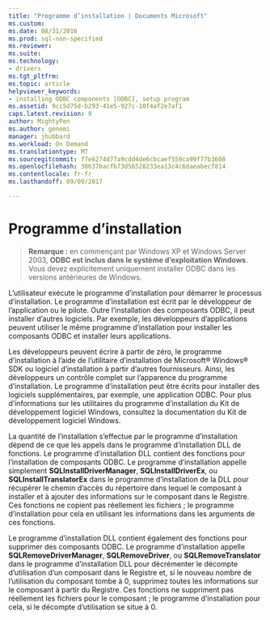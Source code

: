 ```yaml
---
title: "Programme d’installation | Documents Microsoft"
ms.custom: 
ms.date: 08/31/2016
ms.prod: sql-non-specified
ms.reviewer: 
ms.suite: 
ms.technology:
- drivers
ms.tgt_pltfrm: 
ms.topic: article
helpviewer_keywords:
- installing ODBC components [ODBC], setup program
ms.assetid: 9cc5d75d-b293-41e5-927c-10f4af2e7af1
caps.latest.revision: 9
author: MightyPen
ms.author: genemi
manager: jhubbard
ms.workload: On Demand
ms.translationtype: MT
ms.sourcegitcommit: f7e6274d77a9cdd4de6cbcaef559ca99f77b3608
ms.openlocfilehash: 30637bacfb73d56528233ea13c4c6daeabecf814
ms.contentlocale: fr-fr
ms.lasthandoff: 09/09/2017

---
```

# <a name="setup-program"></a>Programme d’installation
> **Remarque :** en commençant par Windows XP et Windows Server 2003, **ODBC est inclus dans le système d’exploitation Windows**. Vous devez explicitement uniquement installer ODBC dans les versions antérieures de Windows.  
  
 L’utilisateur exécute le programme d’installation pour démarrer le processus d’installation. Le programme d’installation est écrit par le développeur de l’application ou le pilote. Outre l’installation des composants ODBC, il peut installer d’autres logiciels. Par exemple, les développeurs d’applications peuvent utiliser le même programme d’installation pour installer les composants ODBC et installer leurs applications.  
  
 Les développeurs peuvent écrire à partir de zéro, le programme d’installation à l’aide de l’utilitaire d’installation de Microsoft® Windows® SDK ou logiciel d’installation à partir d’autres fournisseurs. Ainsi, les développeurs un contrôle complet sur l’apparence du programme d’installation. Le programme d’installation peut être écrits pour installer des logiciels supplémentaires, par exemple, une application ODBC. Pour plus d’informations sur les utilitaires du programme d’installation du Kit de développement logiciel Windows, consultez la documentation du Kit de développement logiciel Windows.  
  
 La quantité de l’installation s’effectue par le programme d’installation dépend de ce que les appels dans le programme d’installation DLL de fonctions. Le programme d’installation DLL contient des fonctions pour l’installation de composants ODBC. Le programme d’installation appelle simplement **SQLInstallDriverManager**, **SQLInstallDriverEx**, ou **SQLInstallTranslatorEx** dans le programme d’installation de la DLL pour récupérer le chemin d’accès du répertoire dans lequel le composant à installer et à ajouter des informations sur le composant dans le Registre. Ces fonctions ne copient pas réellement les fichiers ; le programme d’installation pour cela en utilisant les informations dans les arguments de ces fonctions.  
  
 Le programme d’installation DLL contient également des fonctions pour supprimer des composants ODBC. Le programme d’installation appelle **SQLRemoveDriverManager**, **SQLRemoveDriver**, ou **SQLRemoveTranslator** dans le programme d’installation DLL pour décrémenter le décompte d’utilisation d’un composant dans le Registre et, si le nouveau nombre de l’utilisation du composant tombe à 0, supprimez toutes les informations sur le composant à partir du Registre. Ces fonctions ne suppriment pas réellement les fichiers pour le composant ; le programme d’installation pour cela, si le décompte d’utilisation se situe à 0.

